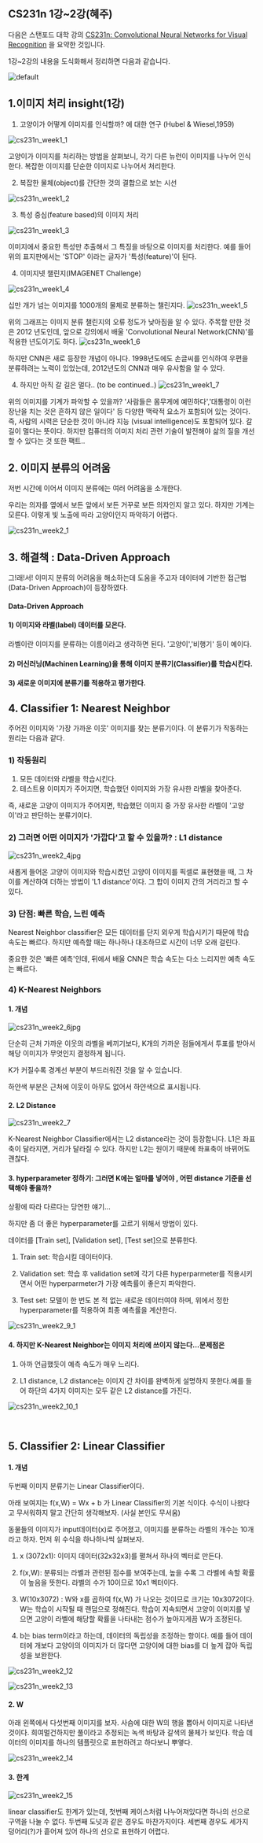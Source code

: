 ## CS231n 1강~2강(혜주)

다음은 스탠포드 대학 강의  [CS231n: Convolutional Neural Networks for Visual Recognition](http://cs231n.stanford.edu/) 을 요약한 것입니다.



1강~2강의 내용을 도식화해서 정리하면 다음과 같습니다. 


![default](https://user-images.githubusercontent.com/32008883/30751850-9303cba6-9ff5-11e7-9f0d-cb28d8087e58.JPG)



## 1.이미지 처리 insight(1강)

1) 고양이가 어떻게 이미지를 인식할까? 에 대한 연구 (Hubel & Wiesel,1959)

![cs231n_week1_1](https://user-images.githubusercontent.com/32008883/30751966-dea3b4c2-9ff5-11e7-870d-44140ff3b480.JPG)


고양이가 이미지를 처리하는 방법을 살펴보니, 각기 다른 뉴런이 이미지를 나누어 인식한다.  복잡한 이미지를 단순한 이미지로 나누어서 처리한다.

2) 복잡한 물체(object)를 간단한 것의 결합으로 보는 시선

![cs231n_week1_2](https://user-images.githubusercontent.com/32008883/30751987-f03d50e4-9ff5-11e7-8650-70da272845b6.JPG)

3) 특성 중심(feature based)의 이미지 처리 

![cs231n_week1_3](https://user-images.githubusercontent.com/32008883/30752062-1eba20aa-9ff6-11e7-92d5-38e5bb037353.JPG)

이미지에서 중요한 특성만 추출해서 그 특징을 바탕으로 이미지를 처리한다. 예를 들어 위의 표지판에서는 'STOP' 이라는 글자가 '특성(feature)'이 된다. 

4) 이미지넷 챌린지(IMAGENET Challenge)

![cs231n_week1_4](https://user-images.githubusercontent.com/32008883/30752067-21d78aac-9ff6-11e7-9f14-c279c2e63cf3.JPG)

 십만 개가 넘는 이미지를 1000개의 물체로 분류하는 챌린지다.
 ![cs231n_week1_5](https://user-images.githubusercontent.com/32008883/30752076-258dec72-9ff6-11e7-95bd-5ddb9a074c2b.JPG)

위의 그래프는 이미지 분류 챌린지의 오류 정도가 낮아짐을 알 수 있다. 주목할 만한 것은 2012 년도인데, 앞으로 강의에서 배울 'Convolutional Neural Network(CNN)'를 적용한 년도이기도 하다.
![cs231n_week1_6](https://user-images.githubusercontent.com/32008883/30752073-255fcedc-9ff6-11e7-94af-2fe6c78d2ce4.JPG)

하지만 CNN은 새로 등장한 개념이 아니다. 1998년도에도 손글씨를 인식하여 우편을 분류하려는 노력이 있었는데, 2012년도의 CNN과 매우 유사함을 알 수 있다.

4) 하지만 아직 갈 길은 멀다.. (to be continued..)
![cs231n_week1_7](https://user-images.githubusercontent.com/32008883/30752075-258195bc-9ff6-11e7-9f6c-4b57682c0c21.JPG)

위의 이미지를 기계가 파악할 수 있을까? '사람들은 몸무게에 예민하다','대통령이 이런 장난을 치는 것은 흔하지 않은 일이다' 등 다양한 맥락적 요소가 포함되어 있는 것이다. 즉, 사람의 시력은 단순한 것이 아니라 지능 (visual intelligence)도 포함되어 있다.  갈 길이 멀다는 뜻이다. 하지만 컴퓨터의 이미지 처리 관련 기술이 발전해야 삶의 질을 개선할 수 있다는 것 또한 팩트..





## 2.  이미지 분류의 어려움

저번 시간에 이어서 이미지 분류에는 여러 어려움을 소개한다.

우리는 의자를 옆에서 보든 앞에서 보든 거꾸로 보든 의자인지 알고 있다. 하지만 기계는 모른다. 이렇게 빛 노출에 따라 고양이인지 파악하기 어렵다.


![cs231n_week2_1](https://user-images.githubusercontent.com/32008883/30752113-32df721a-9ff6-11e7-9264-78ea0f54a2a2.JPG)






## 3. 해결책 :  Data-Driven Approach

그!래!서!  이미지 분류의 어려움을 해소하는데 도움을 주고자 데이터에 기반한 접근법(Data-Driven Approach)이 등장하였다.



#### Data-Driven Approach

#### 1) 이미지와 라벨(label) 데이터를 모은다. 

라벨이란 이미지를 분류하는 이름이라고 생각하면 된다. '고양이','비행기' 등이 예이다. 

#### 2) 머신러닝(Machinen Learning)을 통해 이미지 분류기(Classifier)를 학습시킨다.

#### 3) 새로운 이미지에 분류기를 적용하고 평가한다.









## 4. Classifier 1: Nearest Neighbor

주어진 이미지와 '가장 가까운 이웃' 이미지를 찾는 분류기이다.  이 분류기가 작동하는 원리는 다음과 같다.

### 1) 작동원리

1. 모든 데이터와 라벨을 학습시킨다.
2. 테스트용 이미지가 주어지면, 학습했던 이미지와 가장 유사한 라벨을 찾아준다. 



즉, 새로운 고양이 이미지가 주어지면, 학습했던 이미지 중 가장 유사한 라벨이 '고양이'라고 판단하는 분류기이다.



### 2) 그러면 어떤 이미지가 '가깝다'고 할 수 있을까? : L1 distance

![cs231n_week2_4jpg](https://user-images.githubusercontent.com/32008883/30752114-32e25ec6-9ff6-11e7-8841-c1bc7cd97d6e.JPG)

새롭게 들어온 고양이 이미지와 학습시켰던 고양이 이미지를 픽셀로 표현했을 때, 그 차이를 계산하여 더하는 방법이 'L1 distance'이다. 그 합이 이미지 간의 거리라고 할 수 있다. 



### 3) 단점: 빠른 학습, 느린 예측

Nearest Neighbor classifier은 모든 데이터를 단지 외우게 학습시키기 때문에 학습 속도는 빠르다. 하지만 예측할 때는 하나하나 대조하므로 시간이 너무 오래 걸린다. 

중요한 것은 '빠른 예측'인데, 뒤에서 배울 CNN은 학습 속도는 다소 느리지만 예측 속도는 빠르다.



### 4) K-Nearest Neighbors

#### 1. 개념

![cs231n_week2_6jpg](https://user-images.githubusercontent.com/32008883/30752116-32f54248-9ff6-11e7-89c8-bcc29031bb59.JPG)

단순히 근처 가까운 이웃의 라벨을 베끼기보다, K개의 가까운 점들에게서 투표를 받아서 해당 이미지가 무엇인지 결정하게 됩니다.

K가 커질수록 경계선 부분이 부드러워진 것을 알 수 있습니다.

하얀색 부분은 근처에 이웃이 아무도 없어서 하얀색으로 표시됩니다.

#### 2. L2 Distance

![cs231n_week2_7](https://user-images.githubusercontent.com/32008883/30752098-3259b102-9ff6-11e7-9c31-846ad80f671f.JPG)

K-Nearest Neighbor Classifier에서는 L2 distance라는 것이 등장합니다. L1은 좌표축이 달라지면, 거리가 달라질 수 있다. 하지만 L2는 원이기 때문에 좌표축이 바뀌어도 괜찮다.



#### 3. hyperparameter 정하기: 그러면 K에는 얼마를 넣어야 , 어떤 distance 기준을 선택해야 좋을까? 

상황에 따라 다르다는 당연한 얘기...

하지만 좀 더 좋은 hyperparameter를 고르기 위해서 방법이 있다. 

데이터를 [Train set], [Validation set], [Test set]으로 분류한다.

1) Train set: 학습시킬 데이터이다.

2) Validation set: 학습 후 validation set에 각기 다른 hyperparmeter를 적용시키면서 어떤 hyperparmeter가 가장 예측률이 좋은지 파악한다.

3) Test set: 모델이 한 번도 본 적 없는 새로운 데이터여야 하며, 위에서 정한 hyperparameter를 적용하여 최종 예측률을 계산한다.

![cs231n_week2_9_1](https://user-images.githubusercontent.com/32008883/30752100-3281d5ce-9ff6-11e7-9122-925aede621ba.jpg)



#### 4. 하지만 K-Nearest Neighbor는 이미지 처리에 쓰이지 않는다...문제점은

1. 아까 언급했듯이 예측 속도가 매우 느리다.

2. L1 distance, L2 distance는 이미지 간 차이를 완벽하게 설명하지 못한다.예를 들어 하단의 4가지 이미지는 모두 같은 L2 distance를 가진다.

![cs231n_week2_10_1](https://user-images.githubusercontent.com/32008883/30752107-32b40f44-9ff6-11e7-81cc-5994f19e2e2e.jpg)

   ​








## 5. Classifier 2: Linear Classifier 

#### 1. 개념

두번째 이미지 분류기는 Linear Classifier이다. 

아래 보여지는  f(x,W) = Wx + b 가 Linear Classifier의 기본 식이다. 수식이 나왔다고 무서워하지 말고 간단히 생각해보자. (사실 본인도 무서움)

동물들의 이미지가 input데이터(x)로 주어졌고, 이미지를 분류하는 라벨의 개수는 10개라고 하자. 먼저 위 수식을 하나하나씩 살펴보자.

1) x (3072x1): 이미지 데이터(32x32x3)를 펼쳐서 하나의 벡터로 만든다. 

2) f(x,W): 분류되는 라벨과 관련된 점수를 보여주는데, 높을 수록 그 라벨에 속할 확률이 높음을 뜻한다. 라벨의 수가 10이므로 10x1 벡터이다.

3) W(10x3072) : W와 x를 곱하여 f(x,W) 가 나오는 것이므로 크기는 10x3072이다. W는 학습이 시작될 때 랜덤으로 정해진다. 학습이 지속되면서 고양이 이미지를 넣으면 고양이 라벨에 해당할 확률을 나타내는 점수가 높아지게끔 W가 조정된다.   

4) b는 bias term이라고 하는데, 데이터의 독립성을 조정하는 항이다. 예를 들어 데이터에 개보다 고양이의 이미지가 더 많다면 고양이에 대한 bias를 더 높게 잡아 독립성을 보완한다.



![cs231n_week2_12](https://user-images.githubusercontent.com/32008883/30752104-32ab5d36-9ff6-11e7-83c1-3583a0f2a7c6.JPG)



![cs231n_week2_13](https://user-images.githubusercontent.com/32008883/30752106-32b0ccbc-9ff6-11e7-846c-3745de505460.JPG)


#### 2. W

아래 왼쪽에서 다섯번째 이미지를 보자. 사슴에 대한 W의 행을 뽑아서 이미지로 나타낸 것이다. 희여멀건하지만 풀이라고 추정되는 녹색 바탕과 갈색의 물체가 보인다. 학습 데이터의 이미지를 하나의 템플릿으로 표현하려고 하다보니 뿌옇다.

![cs231n_week2_14](https://user-images.githubusercontent.com/32008883/30752105-32ae15bc-9ff6-11e7-8ff7-6b84bb4d8ef0.JPG)



#### 3. 한계

![cs231n_week2_15](https://user-images.githubusercontent.com/32008883/30752108-32bb04f2-9ff6-11e7-8f9c-d86d5501ffb6.JPG)

linear classifier도 한계가 있는데, 첫번째 케이스처럼 나누어져있다면 하나의 선으로 구역을 나눌 수 없다. 두번째 도넛과 같은 경우도 마찬가지이다. 세번째 경우도 세가지 덩어리(?)가 흩어져 있어 하나의 선으로 표현하기 어렵다.




